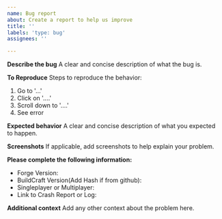 ```yaml
---
name: Bug report
about: Create a report to help us improve
title: ''
labels: 'type: bug'
assignees: ''

---
```


<!--
If your issue is more of a question (like how does a machine work or a suggestion), please use our Discord instead: https://discord.gg/BuildCraft
Please fill in all relevant information below.
Please do not put the entire log here, upload it on pastebin (https://pastebin.com/) or gist (https://gist.github.com/) and paste here the link.
-->

**Describe the bug**
A clear and concise description of what the bug is.

**To Reproduce**
Steps to reproduce the behavior:
1. Go to '...'
2. Click on '....'
3. Scroll down to '....'
4. See error

**Expected behavior**
A clear and concise description of what you expected to happen.

**Screenshots**
If applicable, add screenshots to help explain your problem.

**Please complete the following information:**
 - Forge Version: 
 - BuildCraft Version(Add Hash if from github): 
 - Singleplayer or Multiplayer: 
 - Link to Crash Report or Log: 

**Additional context**
Add any other context about the problem here.
